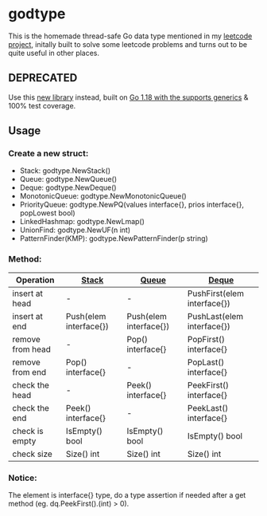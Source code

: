 # godtype

This is the homemade thread-safe Go data type mentioned in my [leetcode project](https://github.com/ZhengjunHUO/leetcode), initally built to solve some leetcode problems and turns out to be quite useful in other places.

## DEPRECATED
Use this [new library](https://github.com/ZhengjunHUO/goutil) instead, built on [Go 1.18 with the supports generics](https://tip.golang.org/doc/go1.18#generics) & 100% test coverage.

## Usage
### Create a new struct:        
  - Stack: godtype.NewStack()
  - Queue: godtype.NewQueue()
  - Deque: godtype.NewDeque()
  - MonotonicQueue: godtype.NewMonotonicQueue()
  - PriorityQueue: godtype.NewPQ(values interface{}, prios interface{}, popLowest bool)
  - LinkedHashmap: godtype.NewLmap()
  - UnionFind: godtype.NewUF(n int)
  - PatternFinder(KMP): godtype.NewPatternFinder(p string)

### Method:


| Operation | [Stack](https://github.com/ZhengjunHUO/godtype/blob/main/stack.go) | [Queue](https://github.com/ZhengjunHUO/godtype/blob/main/queue.go) | [Deque](https://github.com/ZhengjunHUO/godtype/blob/main/deque.go) |
|----- | ----- | ----- | ----- |
| insert at head | - | - | PushFirst(elem interface{}) | 
| insert at end | Push(elem interface{}) | Push(elem interface{}) | PushLast(elem interface{}) |
| remove from head | - | Pop() interface{} | PopFirst() interface{} |
| remove from end | Pop() interface{} | - | PopLast() interface{} |
| check the head | - | Peek() interface{} | PeekFirst() interface{} |
| check the end | Peek() interface{} | - | PeekLast() interface{} |
| check is empty | IsEmpty() bool | IsEmpty() bool | IsEmpty() bool |
| check size | Size() int | Size() int | Size() int |

### Notice:

The element is interface{} type, do a type assertion if needed after a get method (eg. dq.PeekFirst().(int) > 0).
